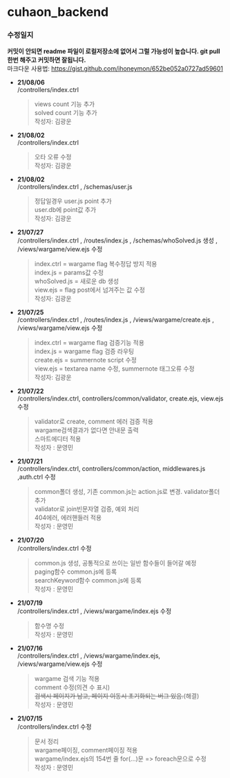 # cuhaon_backend
### 수정일지
__커밋이 안되면 readme 파일이 로컬저장소에 없어서 그럴 가능성이 높습니다. git pull한번 해주고 커밋하면 잘됩니다.__  
마크다운 사용법: https://gist.github.com/ihoneymon/652be052a0727ad59601  

+ __21/08/06__  
  /controllers/index.ctrl  
  >views count 기능 추가  
  >solved count 기능 추가  
  >작성자: 김광운  

+ __21/08/02__  
  /controllers/index.ctrl  
  >오타 오류 수정  
  >작성자: 김광운  

+ __21/08/02__  
  /controllers/index.ctrl , /schemas/user.js  
  >정답일경우 user.js point 추가  
  >user.db에 point값 추가  
  >작성자: 김광운  

+ __21/07/27__  
  /controllers/index.ctrl , /routes/index.js , /schemas/whoSolved.js 생성 , /views/wargame/view.ejs 수정  
  >index.ctrl = wargame flag 복수정답 방지 적용  
  >index.js = params값 수정  
  >whoSolved.js = 새로운 db 생성  
  >view.ejs = flag post에서 넘겨주는 값 수정  
  >작성자: 김광운  

+ __21/07/25__  
  /controllers/index.ctrl , /routes/index.js , /views/wargame/create.ejs , /views/wargame/view.ejs 수정  
  >index.ctrl = wargame flag 검증기능 적용  
  >index.js = wargame flag 검증 라우팅  
  >create.ejs = summernote script 수정  
  >view.ejs = textarea name 수정, summernote 태그오류 수정  
  >작성자: 김광운  

+ __21/07/22__  
  /controllers/index.ctrl, controllers/common/validator, create.ejs, view.ejs 수정  
  >validator로 create, comment 에러 검증 적용   
  >wargame검색결과가 없다면 안내문 출력  
  >스마트에디터 적용   
  >작성자 : 문영민  

+ __21/07/21__  
  /controllers/index.ctrl, controllers/common/action, middlewares.js ,auth.ctrl 수정
  >common폴더 생성, 기존 common.js는 action.js로 변경. validator폴더 추가   
  >validator로 join빈문자열 검증, 예외 처리  
  >404에러, 에러핸들러 적용   
  >작성자 : 문영민   

+ __21/07/20__  
  /controllers/index.ctrl 수정  
  >common.js 생성, 공통적으로 쓰이는 일반 함수들이 들어갈 예정  
  >paging함수 common.js에 등록   
  >searchKeyword함수 common.js에 등록  
  >작성자 : 문영민  

+ __21/07/19__  
  /controllers/index.ctrl , /views/wargame/index.ejs 수정  
  >함수명 수정  
  >작성자 : 문영민  

+ __21/07/16__  
  /controllers/index.ctrl , /views/wargame/index.ejs, /views/wargame/view.ejs 수정  
  >wargame 검색 기능 적용  
  >comment 수정(의견 수 표시)  
  >~~검색시 페이지가 남고, 페이지 이동시 초기화되는 버그 있음.~~(해결)  
  >작성자 : 문영민  

+ __21/07/15__  
  /controllers/index.ctrl 수정  
  >문서 정리  
  >wargame페이징, comment페이징 적용  
  >wargame/index.ejs의 154번 줄 for(...)문 => foreach문으로 수정  
  >작성자 : 문영민  

  


